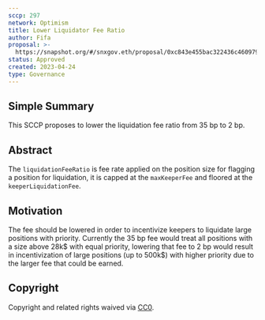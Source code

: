 ```yaml
---
sccp: 297
network: Optimism
title: Lower Liquidator Fee Ratio
author: Fifa
proposal: >-
  https://snapshot.org/#/snxgov.eth/proposal/0xc843e455bac322436c46097982052442f14723d31fb2eb02506ad8b5ed8cc73d
status: Approved
created: 2023-04-24
type: Governance
---
```


## Simple Summary

<!--"If you can't explain it simply, you don't understand it well enough." Provide a simplified and layman-accessible explanation of the SCCP.-->

This SCCP proposes to lower the liquidation fee ratio from 35 bp to 2 bp.

## Abstract

<!--A short (~200 word) description of the variable change proposed.-->
The `liquidationFeeRatio` is fee rate applied on the position size for flagging a position for liquidation, it is capped at the `maxKeeperFee` and floored at the `keeperLiquidationFee`.

## Motivation

<!--The motivation is critical for SCCPs that want to update variables within Synthetix. It should clearly explain why the existing variable is not incentive aligned. SCCP submissions without sufficient motivation may be rejected outright.-->

The fee should be lowered in order to incentivize keepers to liquidate large positions with priority. Currently the 35 bp fee would treat all positions with a size above 28k$ with equal priority, lowering that fee to 2 bp would result in incentivization of large positions (up to 500k$) with higher priority due to the larger fee that could be earned.

## Copyright

Copyright and related rights waived via [CC0](https://creativecommons.org/publicdomain/zero/1.0/).

